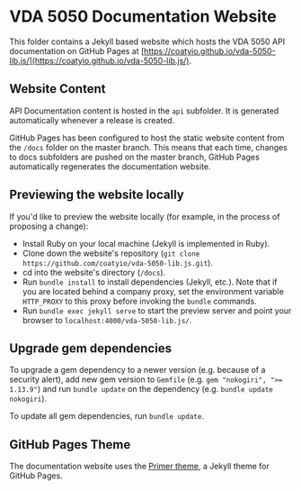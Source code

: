 # VDA 5050 Documentation Website

This folder contains a Jekyll based website which hosts the VDA 5050 API
documentation on GitHub Pages at
[https://coatyio.github.io/vda-5050-lib.js/](https://coatyio.github.io/vda-5050-lib.js/).

## Website Content

API Documentation content is hosted in the `api` subfolder. It is generated
automatically whenever a release is created.

GitHub Pages has been configured to host the static website content from the
`/docs` folder on the master branch. This means that each time, changes to docs
subfolders are pushed on the master branch, GitHub Pages automatically
regenerates the documentation website.

## Previewing the website locally

If you'd like to preview the website locally (for example, in the process of
proposing a change):

* Install Ruby on your local machine (Jekyll is implemented in Ruby).
* Clone down the website's repository (`git clone
  https://github.com/coatyio/vda-5050-lib.js.git`).
* cd into the website's directory (`/docs`).
* Run `bundle install` to install dependencies (Jekyll, etc.). Note that if you
  are located behind a company proxy, set the environment variable `HTTP_PROXY`
  to this proxy before invoking the `bundle` commands.
* Run `bundle exec jekyll serve` to start the preview server and point your
  browser to `localhost:4000/vda-5050-lib.js/`.

## Upgrade gem dependencies

To upgrade a gem dependency to a newer version (e.g. because of a security
alert), add new gem version to `Gemfile` (e.g. `gem "nokogiri", ">= 1.13.9"`)
and run `bundle update` on the dependency (e.g. `bundle update nokogiri`).

To update all gem dependencies, run `bundle update`.

## GitHub Pages Theme

The documentation website uses the [Primer
theme](https://github.com/pages-themes/primer), a Jekyll theme for GitHub Pages.
